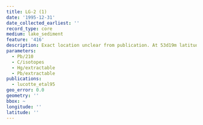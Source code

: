 ```yaml
---
title: LG-2 (1)
date: '1995-12-31'
date_collected_earliest: ''
record_type: core
medium: lake_sediment
feature: '416'
description: Exact location unclear from publication. At 53d19m latitude.
parameters:
  - Pb/210
  - C/isotopes
  - Hg/extractable
  - Pb/extractable
publications:
  - lucotte_etal95
geo_error: 0.0
geometry: ''
bbox: ~
longitude: ''
latitude: ''
---
```

